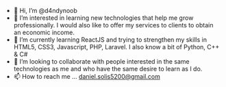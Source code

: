 - 👋 Hi, I’m @d4ndynoob
- 👀 I’m interested in learning new technologies that help me grow professionally. I would also like to offer my services to clients to obtain an economic income.
- 🌱 I’m currently learning ReactJS and trying to strengthen my skills in HTML5, CSS3, Javascript, PHP, Laravel. I also know a bit of Python, C++ & C#
- 💞️ I’m looking to collaborate with people interested in the same technologies as me and who have the same desire to learn as I do.
- 📫 How to reach me ... daniel.solis5200@gmail.com

<!---
d4ndynoob/d4ndynoob is a ✨ special ✨ repository because its `README.md` (this file) appears on your GitHub profile.
You can click the Preview link to take a look at your changes.
--->
